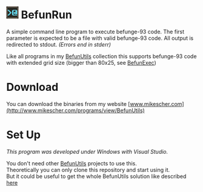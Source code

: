 ![](https://raw.githubusercontent.com/Mikescher/BefunUtils/master/README-FILES/icon_BefunRun.png) BefunRun
========

A simple command line program to execute befunge-93 code.
The first parameter is expected to be a file with valid befunge-93 code.
All output is redirected to stdout. *(Errors end in stderr)*

Like all programs in my [BefunUtils](https://github.com/Mikescher/BefunUtils) collection this supports befunge-93 code with extended grid size (bigger than 80x25, see [BefunExec](https://github.com/Mikescher/BefunExec))

Download
========

You can download the binaries from my website [www.mikescher.com](http://www.mikescher.com/programs/view/BefunUtils)

Set Up
======

*This program was developed under Windows with Visual Studio.*

You don't need other [BefunUtils](https://github.com/Mikescher/BefunUtils) projects to use this.  
Theoretically you can only clone this repository and start using it.  
But it could be useful to get the whole BefunUtils solution like described [here](https://github.com/Mikescher/BefunUtils/blob/master/README.md)